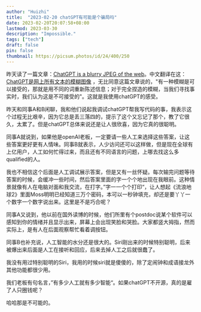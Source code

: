 ```yaml
---
author: "Huizhi"
title:  "2023-02-20 chatGPT有可能是个骗局吗"
date: 2023-02-20T20:07:58+08:00
lastmod: 2023-03-30
description: "Impossible." 
tags: ["tech"]
draft: false
pin: false
thumbnail: https://picsum.photos/id/24/400/250
---
```



昨天读了一篇文章：[ChatGPT is a blurry JPEG of the web](https://www.newyorker.com/tech/annals-of-technology/chatGPT-is-a-blurry-jpeg-of-the-web)。中文翻译在这：[ChatGPT是网上所有文本的模糊图像](http://www.chinawriter.com.cn/n1/2023/0213/c404090-32622497.html) ，无比同意这篇文章说的，"有一种模糊是可以接受的，那就是用不同的词重新陈述信息；对于完全捏造的模糊，当我们寻找事实时，我们认为这是不可接受的"。这就是我使用chatGPT的感受。

昨天和同事A和B闲聊，我和他们说起我调试chatGPT帮我写代码的事，我表示这个过程无比艰辛，因为它总是丢三落四的，提示了这个又忘记了那个，教了它很久，太累了。但是chatGPT总体来说还是让人很欣喜，因为它真的很聪明。

同事A就说到，如果他是openAI老板，一定要请一些人工来选择这些答案，让这些答案更好更有人情味。同事B就表示，人少访问还可以这样做，但是现在全球有上亿用户，人工如何忙得过来，而且还有不同语言的问题，上哪去找这么多qualified的人。

我也不相信这个后面是人工调试展示答案，但是又有一丝怀疑。每次输完问题等待答案的时候，会缓冲一些时间，然后答案里面的字一个个地出现在我眼前。这种情景就像有人在电脑对面和我交流，在打字。”字一一个个打印“，让人想起《流浪地球2》里面Moss明明已经知道三万个密码，本可以一秒钟填充，却还是要丫丫一个数字一个数字说出来。这里是不是巧合呢？

同事A又说到，他以前在国外读博的时候，他们所里有个postdoc说某个软件可以感知到你的情绪并且显示出来，屏幕上会出现笑脸和哭脸。大家都竖大拇指，然而实际上，是有人在后面观察帮忙看着调按钮。

同事B也补充说，人工智能的水分还是很大的。Siri刚出来的时候特别聪明，后来被爆出来后面是人工在接听和回应，后来去掉人工之后就很蠢了。

我没有用过特别聪明的Siri，我用的时候siri就是傻傻的，除了定闹钟和成语接龙外其他功能都很少用。

我们老板有句名言，”有多少人工就有多少智能“。如果chatGPT不开源，真的是雇了人只圈钱呢？

哈哈那是不可能的。